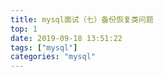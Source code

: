 ```yaml
---
title: mysql面试（七）备份恢复类问题
top: 1
date: 2019-09-18 13:51:22
tags: ["mysql"]
categories: "mysql"
---
```

